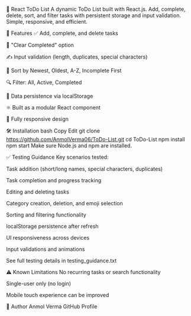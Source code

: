 📝 React ToDo List
A dynamic ToDo List built with React.js. Add, complete, delete, sort, and filter tasks with persistent storage and input validation. Simple, responsive, and efficient.

🚀 Features
✅ Add, complete, and delete tasks

🧹 "Clear Completed" option

✍️ Input validation (length, duplicates, special characters)

📂 Sort by Newest, Oldest, A-Z, Incomplete First

🔍 Filter: All, Active, Completed

💾 Data persistence via localStorage

⚛️ Built as a modular React component

📱 Fully responsive design

🛠️ Installation
bash
Copy
Edit
git clone https://github.com/AnmolVerma06/ToDo-List.git
cd ToDo-List
npm install
npm start
Make sure Node.js and npm are installed.

✅ Testing Guidance
Key scenarios tested:

Task addition (short/long names, special characters, duplicates)

Task completion and progress tracking

Editing and deleting tasks

Category creation, deletion, and emoji selection

Sorting and filtering functionality

localStorage persistence after refresh

UI responsiveness across devices

Input validations and animations

See full testing details in testing_guidance.txt

⚠️ Known Limitations
No recurring tasks or search functionality

Single-user only (no login)

Mobile touch experience can be improved

👤 Author
Anmol Verma
GitHub Profile
